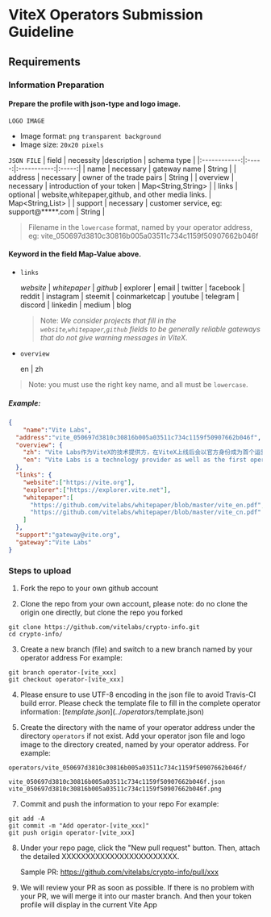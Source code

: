 # ViteX Operators Submission Guideline

## Requirements
### Information Preparation

#### Prepare the profile with json-type and logo image.

`LOGO IMAGE`
- Image format: `png` `transparent background`
- Image size: `20x20 pixels`

`JSON FILE`
| field | necessity |description | schema type |
|:------------:|:-----:|:-----------:|:-----:|
| name | necessary | gateway name | String |
| address | necessary | owner of the trade pairs | String |
| overview | necessary | introduction of your token | Map<String,String> |
| links | optional | website,whitepaper,github, and other media links. | Map<String,List<String>> |
| support | necessary | customer service, eg: support@*****.com | String |

> Filename in the `lowercase` format, named by your operator address, eg: vite_050697d3810c30816b005a03511c734c1159f50907662b046f

#### Keyword in the field  Map-Value above.
* `links`

    *website* | *whitepaper* | *github* | explorer | email | twitter | facebook | reddit | instagram | steemit | coinmarketcap | youtube | telegram | discord | linkedin | medium | blog

    > Note: *We consider projects that fill in the `website`,`whitepaper`,`github` fields to be generally reliable gateways that do not give warning messages in ViteX*.

* `overview`
    
    en | zh

> Note: you must use the right key name, and all must be `lowercase`.

##### Example:
```json 
{
	"name":"Vite Labs",
  "address":"vite_050697d3810c30816b005a03511c734c1159f50907662b046f",
  "overview": {
    "zh": "Vite Labs作为ViteX的技术提供方，在ViteX上线后会以官方身份成为首个运营商，届时将会完成常见跨链币种的铸币工作，并开启相应的交易对。Vite Labs在ViteX诞生初期发挥一定作用；随着ViteX和其他运营商的发展，会弱化自己的运营商功能。",
    "en": "Vite Labs is a technology provider as well as the first operator of ViteX. Vite Labs will issue common cross-chain tokens and open corresponding trading pairs. Vite Labs will weaken its role as an operator after more participants become operators on ViteX platform."
  },
  "links": {
    "website":["https://vite.org"],
    "explorer":["https://explorer.vite.net"],
    "whitepaper":[
      "https://github.com/vitelabs/whitepaper/blob/master/vite_en.pdf",
      "https://github.com/vitelabs/whitepaper/blob/master/vite_cn.pdf"
    ]
  },
  "support":"gateway@vite.org",
  "gateway":"Vite Labs"
}
```


### Steps to upload

1. Fork the repo to your own github account

2. Clone the repo from your own account, please note: do no clone the origin one directly, but clone the repo you forked
```
git clone https://github.com/vitelabs/crypto-info.git
cd crypto-info/
```

3. Create a new branch (file) and switch to a new branch named by your operator address
  For example:
```
git branch operator-[vite_xxx]
git checkout operator-[vite_xxx]
```

4. Please ensure to use UTF-8 encoding in the json file to avoid Travis-CI build error. Please check the template file to fill in the complete operator information: [$template.json](../operators/$template.json)


5. Create the directory with the name of your operator address under the directory `operators` if not exist. Add your operator json file and logo image to the directory created, named by your operator address. 
  For example:
```
operators/vite_050697d3810c30816b005a03511c734c1159f50907662b046f/

vite_050697d3810c30816b005a03511c734c1159f50907662b046f.json
vite_050697d3810c30816b005a03511c734c1159f50907662b046f.png
```

7. Commit and push the information to your repo
  For example:
```
git add -A
git commit -m "Add operator-[vite_xxx]"
git push origin operator-[vite_xxx]
```

8. Under your repo page, click the "New pull request" button. Then, attach the detailed XXXXXXXXXXXXXXXXXXXXXXXX.

   Sample PR: https://github.com/vitelabs/crypto-info/pull/xxx

9. We will review your PR as soon as possible. If there is no problem with your PR, we will merge it into our master branch. And then your token profile will display in the current Vite App

